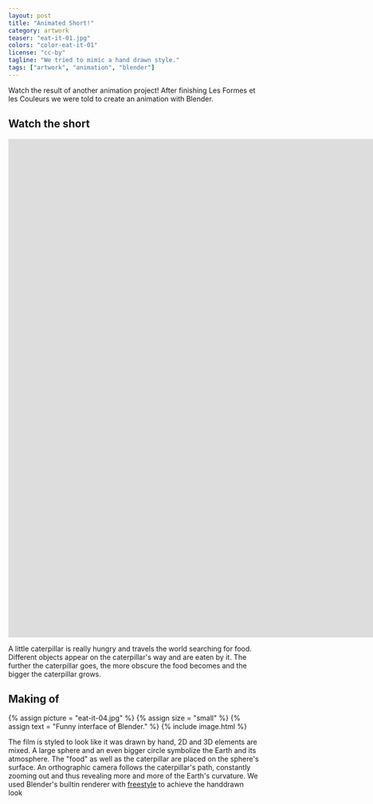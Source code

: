 ```yaml
---
layout: post
title: "Animated Short!"
category: artwork
teaser: "eat-it-01.jpg"
colors: "color-eat-it-01"
license: "cc-by"
tagline: "We tried to mimic a hand drawn style."
tags: ["artwork", "animation", "blender"]
---
```


Watch the result of another animation project! After finishing Les Formes et les Couleurs we were told to create an animation with Blender.

<!--more-->

## Watch the short

<div class="responsive-video-53 z-depth-2">
<iframe src="https://player.vimeo.com/video/121864525?title=0&amp;byline=0&amp;portrait=0&amp;color={% include link-color.html %}" width="1600" height="1000" frameborder="0" webkitAllowFullScreen allowFullScreen></iframe>
</div>

A little caterpillar is really hungry and travels the world searching for food. Different objects appear on the caterpillar's way and are eaten by it. The further the caterpillar goes, the more obscure the food becomes and the bigger the caterpillar grows.

## Making of

{% assign picture = "eat-it-04.jpg" %}
{% assign size = "small" %}
{% assign text = "Funny interface of Blender." %}
{% include image.html %}

The film is styled to look like it was drawn by hand, 2D and 3D elements are mixed. A large sphere and an even bigger circle symbolize the Earth and its atmosphere. The "food" as well as the caterpillar are placed on the sphere's surface. An orthographic camera follows the caterpillar's path, constantly zooming out and thus revealing more and more of the Earth's curvature. We used Blender's built­in renderer with [freestyle](https://freestyle.sourceforge.net/) to achieve the hand­drawn look



